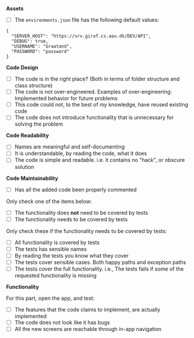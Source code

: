 **Assets**
- [ ] The ``environments.json`` file has the following default values:
```
{
  "SERVER_HOST": "https://srv.giraf.cs.aau.dk/DEV/API",
  "DEBUG": true,
  "USERNAME": "Graatand",
  "PASSWORD": "password"
}
```

**Code Design** 

- [ ] The code is in the right place? (Both in terms of folder structure and class structure)
- [ ] The code is not over-engineered. Examples of over-engineering: Implemented behavior for future problems     
- [ ] This code could not, to the best of my knowledge, have reused existing code
- [ ] The code does not introduce functionality that is unnecessary for solving the problem

**Code Readability** 

- [ ] Names are meaningful and self-documenting
- [ ] It is understandable, by reading the code, what it does
- [ ] The code is simple and readable. i.e. it contains no \"hack\", or obscure solution   

**Code Maintainability**

- [ ] Has all the added code been properly commented

Only check one of the items below:

- [ ] The functionality does **not** need to be covered by tests
- [ ] The functionality needs to be covered by tests

Only check these if the functionality needs to be covered by tests:

- [ ] All functionality is covered by tests
- [ ] The tests has sensible names
- [ ] By reading the tests you know what they cover
- [ ] The tests cover sensible cases. Both happy paths and exception paths
- [ ] The tests cover the full functionality. i.e., The tests fails if some of the requested functionality is missing

**Functionality**

For this part, open the app, and test:
- [ ] The features that the code claims to implement, are actually implemented
- [ ] The code does not look like it has bugs
- [ ] All the new screens are reachable through in-app navigation